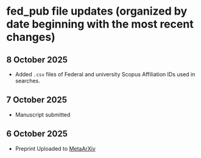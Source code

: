 # fed_pub file updates (organized by date beginning with the most recent changes)

## 8 October 2025

 - Added `.csv` files of Federal and university Scopus Affiliation IDs used
 in searches. 
 
## 7 October 2025

- Manuscript submitted 

## 6 October 2025

- Preprint Uploaded to [MetaArXiv](https://osf.io/preprints/metaarxiv/4hfe9_v1)

